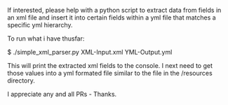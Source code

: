 If interested, please help with a python script to extract data from fields
in an xml file and insert it into certain fields within a
yml file that matches a specific yml hierarchy.

To run what i have thusfar:

$ ./simple_xml_parser.py XML-Input.xml YML-Output.yml


This will print the extracted xml fields to the console.
I next need to get those values into a yml formated file similar
to the file in the /resources directory.


I appreciate any and all PRs - Thanks.